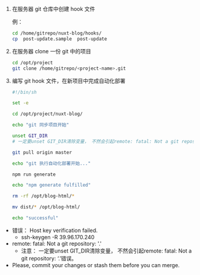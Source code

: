 1. 在服务器 git 仓库中创建 hook 文件

    例：

    ```bash
    cd /home/gitrepo/nuxt-blog/hooks/
    cp  post-update.sample  post-update
    ```

2. 在服务器 clone 一份 git 中的项目

    ```bash
    cd /opt/project
    git clone /home/gitrepo/<project-name>.git
    ```

3. 编写 git hook 文件，在新项目中完成自动化部署

    ```bash
    #!/bin/sh
    
    set -e
    
    cd /opt/project/nuxt-blog/
    
    echo "git 同步项目开始"
    
    unset GIT_DIR
    # 一定要unset GIT_DIR清除变量， 不然会引起remote: fatal: Not a git repository: ‘.’错误
    
    git pull origin master
    
    echo "git 执行自动化部署开始..."
    
    npm run generate
    
    echo "npm generate fulfilled"
    
    rm -rf /opt/blog-html/*
    
    mv dist/* /opt/blog-html/
    
    echo "successful"
    ```

    

- 错误： Host key verification failed.      
    -  ssh-keygen -R 39.96.170.240
- remote: fatal: Not a git repository: '.'
    - 注意： 一定要unset GIT_DIR清除变量， 不然会引起remote: fatal: Not a git repository: ‘.’错误。
- Please, commit your changes or stash them before you can merge.

